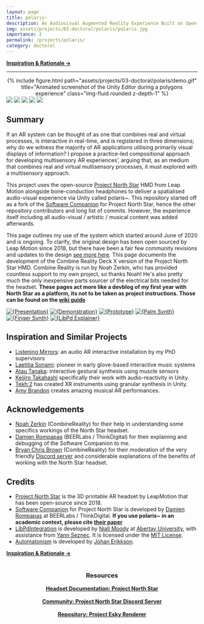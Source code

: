 ```yaml
---
layout: page
title: polaris~
description: An Audiovisual Augmented Reality Experience Built on Open-Source Hardware and Software (2021)
img: assets/projects/03-doctoral/polaris/polaris.jpg
importance: 2
permalink: /projects/polaris/
category: doctoral
---
```

<b style="text-align: center;" id="bottom-nav"><a href="#"> </a><a href="inspiration/">Inspiration & Rationale →</a></b>
<hr class="rounded">      


<div class="row">
    <div class="col-sm mt-1 mt-md-0" align="center">
        {% include figure.html path="assets/projects/03-doctoral/polaris/demo.gif" title="Animated screenshot of the Unity Editor during a polygons experience" class="img-fluid rounded z-depth-1" %}
    </div>
</div>
<div class="caption">
    <a href="https://www.microsoft.com/en-gb/windows/"><img src="https://img.shields.io/badge/Platform-Windows-yellow?style=flat-square&logo=windows"></a>
    <a href="https://unity.com/"><img src="https://img.shields.io/badge/Environment-Unity%20&%20Pd-orange?style=flat-square&logo=unity&logoColor=white"></a>
    <a href="https://doi.org/10.21428/92fbeb44.8abb9ce6"><img src="https://img.shields.io/badge/Publication-NIME-green?style=flat-square&logo=readthedocs&logoColor=white"></a>
    <a href="https://github.com/sambilbow/polaris/wiki"><img src="https://img.shields.io/badge/Guide-Wiki-red?style=flat-square&logo=todoist&logoColor=white"></a>
    <a href="https://github.com/sambilbow/polaris/"><img src="https://img.shields.io/badge/Code-GitHub-blue?style=flat-square&logo=github&logoColor=white"></a>
</div>

## Summary
If an AR system can be thought of as one that combines real and virtual processes, is interactive in real-time, and is registered in three dimensions; why do we witness the majority of AR applications utilising primarily visual displays of information? I propose a practice-led compositional approach for developing multisensory AR experiences’, arguing that, as an medium that combines real and virtual multisensory processes, it must explored with a multisensory approach.

This project uses the open-source [Project North Star](https://docs.projectnorthstar.org/) HMD from Leap Motion alongside bone-conduction headphones to deliver a spatialised audio-visual experience via Unity called polaris~. This repository started off as a fork of the [Software Companion](https://github.com/HyperLethalVector/ProjectEsky-UnityIntegration) for Project North Star, hence the other repository contributors and long list of commits. However, the experience itself including all audio-visual / artistic / musical content was added afterwards.    

This page outlines my use of the system which started around June of 2020 and is ongoing. To clarify, the original design has been open sourced by Leap Motion since 2018, but there have been a fair few community revisions and updates to the design [see more here](https://docs.projectnorthstar.org/#variations). This page documents the development of the Combine Reality Deck X version of the Project North Star HMD. Combine Reality is run by Noah Zerkin, who has provided countless support to my own project, so thanks Noah! He's also pretty much the only inexpensive parts sourcer of the electrical bits needed for the headset. **These pages act more like a devblog of my first year with North Star as a platform, its not to be taken as project instructions. Those can be found on the [wiki guide](https://github.com/sambilbow/polaris/wiki)**


[![{Presentation}](https://ytcards.demolab.com/?id=eCdQku5hFOE&title=Presentation&lang=en&timestamp=1655660340&background_color=%230d1117&title_color=%23ffffff&stats_color=%23dedede&width=250&duration=548 "Presentation")](https://youtu.be/eCdQku5hFOE)
[![{Demonstration}](https://ytcards.demolab.com/?id=lCBgMs8ULj0&title=Demonstration&lang=en&timestamp=1634924340&background_color=%230d1117&title_color=%23ffffff&stats_color=%23dedede&width=250&duration=529 "Demonstration")](https://youtu.be/lCBgMs8ULj0)
[![{Prototype}](https://ytcards.demolab.com/?id=gY2QtK907cU&title=Prototype&lang=en&timestamp=1632850740&background_color=%230d1117&title_color=%23ffffff&stats_color=%23dedede&width=250&duration=174 "Prototype")](https://youtu.be/gY2QtK907cU)
[![{Palm Synth}](https://ytcards.demolab.com/?id=miQI4jetETs&title=Palm+Synth&lang=en&timestamp=1629308340&background_color=%230d1117&title_color=%23ffffff&stats_color=%23dedede&width=250&duration=90 "Palm Synth")](https://youtu.be/miQI4jetETs)
[![{Finger Synth}](https://ytcards.demolab.com/?id=dJUd0186NbA&title=Finger+Synth&lang=en&timestamp=1629135540&background_color=%230d1117&title_color=%23ffffff&stats_color=%23dedede&width=250&duration=36 "Finger Synth")](https://youtu.be/dJUd0186NbA)
[![{LibPd Explainer}](https://ytcards.demolab.com/?id=CzJlEEcOt-A&title=LibPd+Explainer&lang=en&timestamp=1629049140&background_color=%230d1117&title_color=%23ffffff&stats_color=%23dedede&width=250&duration=799 "LibPd Explainer")](https://youtu.be/CzJlEEcOt-A)

## Inspiration and Similar Projects
 
- [Listening Mirrors](http://listeningmirrors.net/): an audio AR interactive installation by my PhD supervisors
- [Laetitia Sonami](https://sonami.net/): pioneer in early glove-based interactive music systems
- [Atau Tanaka](https://www.youtube.com/watch?v=p8CKjmE7zys): interactive gestural synthesis using muscle sensors
- [Keijiro Takahashi](https://github.com/keijiro) specifically their work with audio-reactivity in Unity.
- [Tekh:2](https://github.com/TEKH2/XR-Audio-Visual-Instruments) has created XR instruments using granular synthesis in Unity.
- [Amy Brandon](https://www.amybrandon.ca/) creates amazing musical AR performances.

## Acknowledgements

- [Noah Zerkin](https://twitter.com/noazark) (CombineReality) for their help in understanding some specifics workings of the North Star headset.
- [Damien Rompapas](https://www.linkedin.com/in/dr-damien-rompapas-3a4b63170/?originalSubdomain=jp) (BEERLabs / ThinkDigital) for their explaining and debugging of the Software Companion to me.
- [Bryan Chris Brown](https://twitter.com/BryanChrisBrown) (CombineReality) for their moderation of the very friendly [Discord server](https://discord.gg/WnzNZa3qnf) and considerable explanations of the benefits of working with the North Star headset.

## Credits

- [Project North Star](https://docs.projectnorthstar.org/) is the 3D printable AR headset by LeapMotion that has been open-source since 2018.
- [Software Companion](https://github.com/HyperLethalVector/ProjectEsky-UnityIntegration) for Project North Star is developed by [Damien Rompapas](/) at BEERLabs / ThinkDigital. **If you use polaris~ in an academic context, please cite [their paper](https://dl.acm.org/doi/10.1145/3411763.3451804)**
- [LibPdIntegration](https://github.com/LibPdIntegration/LibPdIntegration) is developed by [Niall Moody](http://www.niallmoody.com) at [Abertay University](http://www.abertay.ac.uk), with assistance from [Yann Seznec](http://www.yannseznec.com/). It is licensed under the [MIT License](https://github.com/LibPdIntegration/LibPdIntegration/blob/master/LICENSE.txt).
- [Automatonism](https://www.automatonism.com/the-software) is developed by [Johan Erikkson](https://www.linkedin.com/in/johan-eriksson-ph-d-84393a56/).


<b style="text-align: center;" id="bottom-nav"><a href="#"> </a><a href="inspiration/">Inspiration & Rationale →</a></b>
<br><br>
<div style="text-align: center;">
    <h3>Resources</h3>
    <b><a href="https://docs.projectnorthstar.org/">Headset Documentation: Project North Star</a></b><br>
    <br>
    <b><a href="https://discord.gg/wBsV2ehpq2">Community: Project North Star Discord Server</a></b><br>
    <br>
    <b><a href="https://github.com/HyperLethalVector/ProjectEsky-UnityIntegration">Repository: Project Esky Renderer</a></b><br>
    <br>
</div>